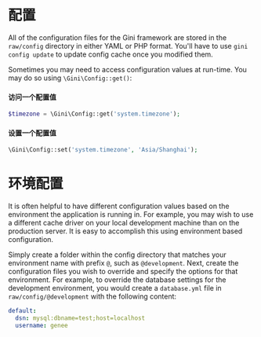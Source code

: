 # 配置
All of the configuration files for the Gini framework are stored in the `raw/config` directory in either YAML or PHP format. You'll have to use `gini config update` to update config cache once you modified them.

Sometimes you may need to access configuration values at run-time. You may do so using `\Gini\Config::get()`:

#### 访问一个配置值
```php
$timezone = \Gini\Config::get('system.timezone');
```

#### 设置一个配置值
```php
\Gini\Config::set('system.timezone', 'Asia/Shanghai');
```

# 环境配置
It is often helpful to have different configuration values based on the environment the application is running in. For example, you may wish to use a different cache driver on your local development machine than on the production server. It is easy to accomplish this using environment based configuration.

Simply create a folder within the config directory that matches your environment name with prefix `@`, such as `@development`. Next, create the configuration files you wish to override and specify the options for that environment. For example, to override the database settings for the development environment, you would create a `database.yml` file in `raw/config/@development` with the following content:

```yaml
default:
  dsn: mysql:dbname=test;host=localhost
  username: genee
```
